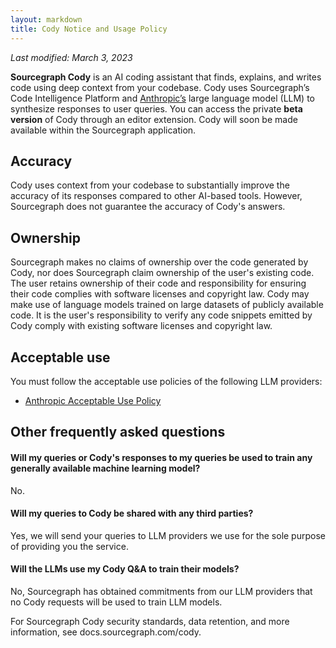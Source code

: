 ```yaml
---
layout: markdown
title: Cody Notice and Usage Policy
---
```


_Last modified: March 3, 2023_

**Sourcegraph Cody** is an AI coding assistant that finds, explains, and writes code using deep context from your codebase. Cody uses Sourcegraph’s Code Intelligence Platform and [Anthropic’s](https://www.anthropic.com/) large language model (LLM) to synthesize responses to user queries. You can access the private **beta version** of Cody through an editor extension. Cody will soon be made available within the Sourcegraph application. 

<span className="text-blurple-400">

## Accuracy

</span>
  
Cody uses context from your codebase to substantially improve the accuracy of its responses compared to other AI-based tools. However, Sourcegraph does not guarantee the accuracy of Cody's answers. 

<span className="text-blurple-400">

## Ownership

</span>

Sourcegraph makes no claims of ownership over the code generated by Cody, nor does Sourcegraph claim ownership of the user's existing code. The user retains ownership of their code and responsibility for ensuring their code complies with software licenses and copyright law. Cody may make use of language models trained on large datasets of publicly available code. It is the user's responsibility to verify any code snippets emitted by Cody comply with existing software licenses and copyright law.

<span className="text-blurple-400">

## Acceptable use

</span>

You must follow the acceptable use policies of the following LLM providers:

- [Anthropic Acceptable Use Policy](https://www.anthropic.com/aup)

<span className="text-blurple-400">

## Other frequently asked questions

</span>

#### Will my queries or Cody's responses to my queries be used to train any generally available machine learning model?

No.

#### Will my queries to Cody be shared with any third parties?

Yes, we will send your queries to LLM providers we use for the sole purpose of providing you the service. 

#### Will the LLMs use my Cody Q&A to train their models?

No, Sourcegraph has obtained commitments from our LLM providers that no Cody requests will be used to train LLM models. 

For Sourcegraph Cody security standards, data retention, and more information, see docs.sourcegraph.com/cody.
